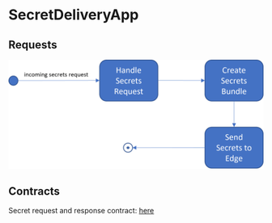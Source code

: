 # SecretDeliveryApp

## Requests
![](../images/cloud-requests.png)

## Contracts
Secret request and response contract: [here](../docs/contracts.md)
